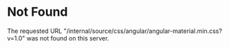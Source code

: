 # Not Found
The requested URL "/internal/source/css/angular/angular-material.min.css?v=1.0" was not found on this server.
